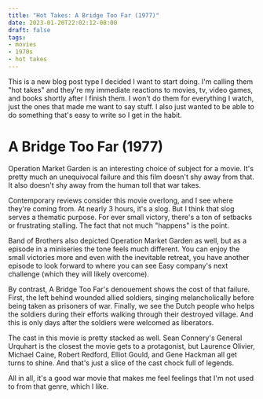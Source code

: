 ```yaml
---
title: "Hot Takes: A Bridge Too Far (1977)"
date: 2023-01-20T22:02:12-08:00
draft: false
tags:
- movies
- 1970s
- hot takes
---
```


This is a new blog post type I decided I want to start doing. I'm calling them "hot takes" and they're my immediate reactions to movies, tv, video games, and books shortly after I finish them. I won't do them for everything I watch, just the ones that made me want to say stuff. I also just wanted to be able to do something that's easy to write so I get in the habit.

# A Bridge Too Far (1977)

Operation Market Garden is an interesting choice of subject for a movie. It's pretty much an unequivocal failure and this film doesn't shy away from that. It also doesn't shy away from the human toll that war takes.

Contemporary reviews consider this movie overlong, and I see where they're coming from. At nearly 3 hours, it's a slog. But I think that slog serves a thematic purpose. For ever small victory, there's a ton of setbacks or frustrating stalling. The fact that not much "happens" is the point.

Band of Brothers also depicted Operation Market Garden as well, but as a episode in a miniseries the tone feels much different. You can enjoy the small victories more and even with the inevitable retreat, you have another episode to look forward to where you can see Easy company's next challenge (which they will likely overcome).

By contrast, A Bridge Too Far's denouement shows the cost of that failure. First, the left behind wounded allied soldiers, singing melancholically before being taken as prisoners of war. Finally, we see the Dutch people who helps the soldiers during their efforts walking through their destroyed village. And this is only days after the soldiers were welcomed as liberators.

The cast in this movie is pretty stacked as well. Sean Connery's General Urquhart is the closest the movie gets to a protagonist, but Laurence Olivier, Michael Caine, Robert Redford, Elliot Gould, and Gene Hackman all get turns to shine. And that's just a slice of the cast chock full of legends.

All in all, it's a good war movie that makes me feel feelings that I'm not used to from that genre, which I like.
